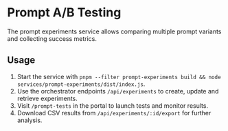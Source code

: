 # Prompt A/B Testing

The prompt experiments service allows comparing multiple prompt variants and collecting success metrics.

## Usage

1. Start the service with `pnpm --filter prompt-experiments build && node services/prompt-experiments/dist/index.js`.
2. Use the orchestrator endpoints `/api/experiments` to create, update and retrieve experiments.
3. Visit `/prompt-tests` in the portal to launch tests and monitor results.
4. Download CSV results from `/api/experiments/:id/export` for further analysis.
